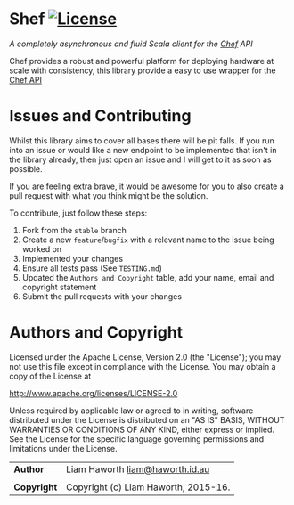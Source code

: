 Shef [![License](https://img.shields.io/badge/License-Apache%202.0-blue.svg)](https://opensource.org/licenses/Apache-2.0)
====

_A completely asynchronous and fluid Scala client for the [Chef][0] API_

Chef provides a robust and powerful platform for deploying hardware at scale with consistency,
 this library provide a easy to use wrapper for the [Chef API][1]

Issues and Contributing
=======================

Whilst this library aims to cover all bases there will be pit falls. If you run
into an issue or would like a new endpoint to be implemented that isn't in the library
already, then just open an issue and I will get to it as soon as possible.

If you are feeling extra brave, it would be awesome for you to also create a pull
request with what you think might be the solution.

To contribute, just follow these steps:

  1. Fork from the `stable` branch
  2. Create a new `feature`/`bugfix` with a relevant name to the issue being worked on
  3. Implemented your changes
  4. Ensure all tests pass (See `TESTING.md`)
  5. Updated the `Authors and Copyright` table, add your name, email and copyright statement
  6. Submit the pull requests with your changes


Authors and Copyright
=====================

Licensed under the Apache License, Version 2.0 (the "License"); you may not use this file except in compliance with the License. You may obtain a copy of the License at

http://www.apache.org/licenses/LICENSE-2.0

Unless required by applicable law or agreed to in writing, software distributed under the License is distributed on an "AS IS" BASIS, WITHOUT WARRANTIES OR CONDITIONS OF ANY KIND, either express or implied. See the License for the specific language governing permissions and limitations under the License.

|                  |                                      |
|:-----------------|:-------------------------------------|
| **Author**       | Liam Haworth <liam@haworth.id.au>    |
|                  |                                      |
| **Copyright**    | Copyright (c) Liam Haworth, 2015-16. |

[0]: https://chef.io
[1]: https://docs.chef.io/api_chef_server.html